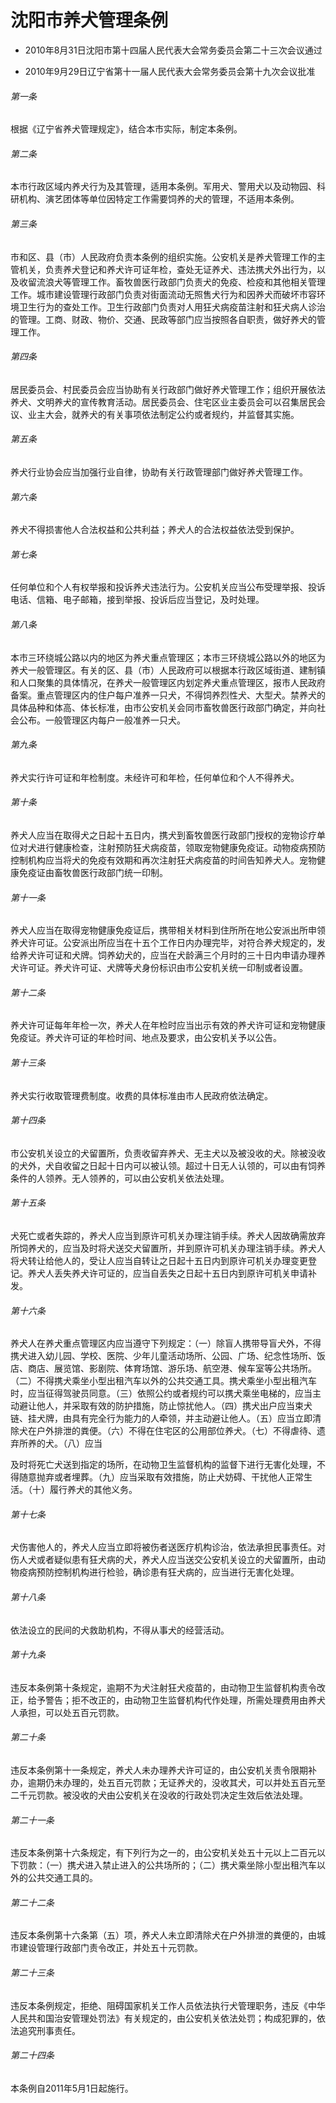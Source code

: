 # 沈阳市养犬管理条例

- 2010年8月31日沈阳市第十四届人民代表大会常务委员会第二十三次会议通过

- 2010年9月29日辽宁省第十一届人民代表大会常务委员会第十九次会议批准

<!-- INFO END -->

###### 第一条

根据《辽宁省养犬管理规定》，结合本市实际，制定本条例。

###### 第二条

本市行政区域内养犬行为及其管理，适用本条例。军用犬、警用犬以及动物园、科研机构、演艺团体等单位因特定工作需要饲养的犬的管理，不适用本条例。

###### 第三条

市和区、县（市）人民政府负责本条例的组织实施。公安机关是养犬管理工作的主管机关，负责养犬登记和养犬许可证年检，查处无证养犬、违法携犬外出行为，以及收留流浪犬等管理工作。畜牧兽医行政部门负责犬的免疫、检疫和其他相关管理工作。城市建设管理行政部门负责对街面流动无照售犬行为和因养犬而破坏市容环境卫生行为的查处工作。卫生行政部门负责对人用狂犬病疫苗注射和狂犬病人诊治的管理。工商、财政、物价、交通、民政等部门应当按照各自职责，做好养犬的管理工作。

###### 第四条

居民委员会、村民委员会应当协助有关行政部门做好养犬管理工作；组织开展依法养犬、文明养犬的宣传教育活动。居民委员会、住宅区业主委员会可以召集居民会议、业主大会，就养犬的有关事项依法制定公约或者规约，并监督其实施。

###### 第五条

养犬行业协会应当加强行业自律，协助有关行政管理部门做好养犬管理工作。

###### 第六条

养犬不得损害他人合法权益和公共利益；养犬人的合法权益依法受到保护。

###### 第七条

任何单位和个人有权举报和投诉养犬违法行为。公安机关应当公布受理举报、投诉电话、信箱、电子邮箱，接到举报、投诉后应当登记，及时处理。

###### 第八条

本市三环绕城公路以内的地区为养犬重点管理区；本市三环绕城公路以外的地区为养犬一般管理区。有关的区、县（市）人民政府可以根据本行政区域街道、建制镇和人口聚集的具体情况，在养犬一般管理区内划定养犬重点管理区，报市人民政府备案。重点管理区内的住户每户准养一只犬，不得饲养烈性犬、大型犬。禁养犬的具体品种和体高、体长标准，由市公安机关会同市畜牧兽医行政部门确定，并向社会公布。一般管理区内每户一般准养一只犬。

###### 第九条

养犬实行许可证和年检制度。未经许可和年检，任何单位和个人不得养犬。

###### 第十条

养犬人应当在取得犬之日起十五日内，携犬到畜牧兽医行政部门授权的宠物诊疗单位对犬进行健康检查，注射预防狂犬病疫苗，领取宠物健康免疫证。动物疫病预防控制机构应当将犬的免疫有效期和再次注射狂犬病疫苗的时间告知养犬人。宠物健康免疫证由畜牧兽医行政部门统一印制。

###### 第十一条

养犬人应当在取得宠物健康免疫证后，携带相关材料到住所所在地公安派出所申领养犬许可证。公安派出所应当在十五个工作日内办理完毕，对符合养犬规定的，发给养犬许可证和犬牌。饲养幼犬的，应当在犬龄满三个月时的三十日内申请办理养犬许可证。养犬许可证、犬牌等犬身份标识由市公安机关统一印制或者设置。

###### 第十二条

养犬许可证每年年检一次，养犬人在年检时应当出示有效的养犬许可证和宠物健康免疫证。养犬许可证的年检时间、地点及要求，由公安机关予以公告。

###### 第十三条

养犬实行收取管理费制度。收费的具体标准由市人民政府依法确定。

###### 第十四条

市公安机关设立的犬留置所，负责收留弃养犬、无主犬以及被没收的犬。除被没收的犬外，犬自收留之日起十日内可以被认领。超过十日无人认领的，可以由有饲养条件的人领养。无人领养的，可以由公安机关依法处理。

###### 第十五条

犬死亡或者失踪的，养犬人应当到原许可机关办理注销手续。养犬人因故确需放弃所饲养犬的，应当及时将犬送交犬留置所，并到原许可机关办理注销手续。养犬人将犬转让给他人的，受让人应当自转让之日起十五日内到原许可机关办理变更登记。养犬人丢失养犬许可证的，应当自丢失之日起十五日内到原许可机关申请补发。

###### 第十六条

养犬人在养犬重点管理区内应当遵守下列规定：（一）除盲人携带导盲犬外，不得携犬进入幼儿园、学校、医院、少年儿童活动场所、公园、广场、纪念性场所、饭店、商店、展览馆、影剧院、体育场馆、游乐场、航空港、候车室等公共场所。（二）不得携犬乘坐小型出租汽车以外的公共交通工具。携犬乘坐小型出租汽车时，应当征得驾驶员同意。（三）依照公约或者规约可以携犬乘坐电梯的，应当主动避让他人，并采取有效的防护措施，防止惊扰他人。（四）携犬出户应当束犬链、挂犬牌，由具有完全行为能力的人牵领，并主动避让他人。（五）应当立即清除犬在户外排泄的粪便。（六）不得在住宅区的公用部位养犬。（七）不得虐待、遗弃所养的犬。（八）应当

及时将死亡犬送到指定的场所，在动物卫生监督机构的监督下进行无害化处理，不得随意抛弃或者埋葬。（九）应当采取有效措施，防止犬妨碍、干扰他人正常生活。（十）履行养犬的其他义务。

###### 第十七条

犬伤害他人的，养犬人应当立即将被伤者送医疗机构诊治，依法承担民事责任。对伤人犬或者疑似患有狂犬病的犬，养犬人应当送交公安机关设立的犬留置所，由动物疫病预防控制机构进行检验，确诊患有狂犬病的，应当进行无害化处理。

###### 第十八条

依法设立的民间的犬救助机构，不得从事犬的经营活动。

###### 第十九条

违反本条例第十条规定，逾期不为犬注射狂犬疫苗的，由动物卫生监督机构责令改正，给予警告；拒不改正的，由动物卫生监督机构代作处理，所需处理费用由养犬人承担，可以处五百元罚款。

###### 第二十条

违反本条例第十一条规定，养犬人未办理养犬许可证的，由公安机关责令限期补办，逾期仍未办理的，处五百元罚款；无证养犬的，没收其犬，可以并处五百元至二千元罚款。被没收的犬由公安机关在没收的行政处罚决定生效后依法处理。

###### 第二十一条

违反本条例第十六条规定，有下列行为之一的，由公安机关处五十元以上二百元以下罚款：（一）携犬进入禁止进入的公共场所的；（二）携犬乘坐除小型出租汽车以外的公共交通工具的。

###### 第二十二条

违反本条例第十六条第（五）项，养犬人未立即清除犬在户外排泄的粪便的，由城市建设管理行政部门责令改正，并处五十元罚款。

###### 第二十三条

违反本条例规定，拒绝、阻碍国家机关工作人员依法执行犬管理职务，违反《中华人民共和国治安管理处罚法》有关规定的，由公安机关依法处罚；构成犯罪的，依法追究刑事责任。

###### 第二十四条

本条例自2011年5月1日起施行。
